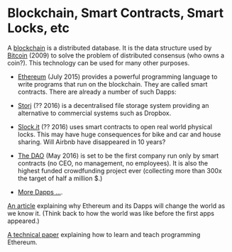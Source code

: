 # Blockchain, Smart Contracts, Smart Locks, etc

A [blockchain](https://en.wikipedia.org/wiki/Block_chain_%28database%29) is a distributed database. It is the data structure used by [Bitcoin](https://en.wikipedia.org/wiki/Bitcoin) (2009)  to solve the problem of distributed consensus (who owns a coin?). 
This technology can be used for many other purposes.

* [Ethereum](https://en.wikipedia.org/wiki/Ethereum) (July 2015) provides a powerful programming language to write programs that run on the blockchain. They are called smart contracts. There are already a number of such Dapps:

* [Storj](https://storj.io/faq.html) (?? 2016) is a decentralised file storage system providing an alternative to commercial systems such as Dropbox.

* [Slock.it](https://slock.it/faq.md) (?? 2016) uses smart contracts to open real world physical locks. This may have huge consequences for bike and car and house sharing. Will Airbnb have disappeared in 10 years?

* [The DAO](https://docs.google.com/document/d/10kTyCmGPhvZy94F7VWyS-dQ4lsBacR2dUgGTtV98C40/mobilebasic) (May 2016) is set to be the first company run only by smart contracts (no CEO, no management, no employees). It is also the highest funded crowdfunding project ever (collecting more than 300x the target of half a million $.)

* [More Dapps ...](https://www.google.co.uk/search?q=ethereum+projects&ie=utf-8&oe=utf-8&client=firefox-b&gfe_rd=cr&ei=u0hUV_yYE-vW8geU_ILAAg#q=dapps). 

[An article](https://medium.com/the-coinbase-blog/ethereum-is-the-forefront-of-digital-currency-5300298f6c75#.prlgtfnqx) explaining why Ethereum and its Dapps will change the world as we know it. (Think back to how the world was like before the first apps appeared.)

[A technical paper](http://fc16.ifca.ai/bitcoin/papers/DAKMS16.pdf) explaining how to learn and teach programming Ethereum.


